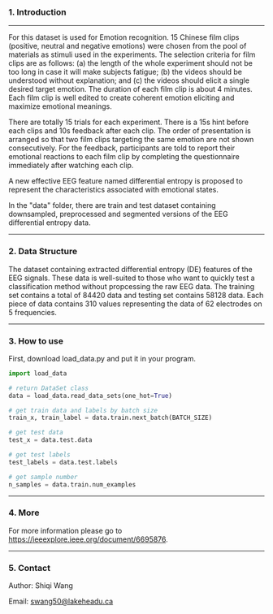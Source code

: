 ### 1. Introduction

------
For this dataset is used for Emotion recognition. 15 Chinese film clips (positive, neutral and negative emotions) were chosen from the pool of materials as stimuli used in the experiments. The selection criteria for film clips are as follows: (a) the length of the whole experiment should not be too long in case it will make subjects fatigue; (b) the videos should be understood without explanation; and (c) the videos should elicit a single desired target emotion. The duration of each film clip is about 4 minutes. Each film clip is well edited to create coherent emotion eliciting and maximize emotional meanings. 

There are totally 15 trials for each experiment. There is a 15s hint before each clips and 10s feedback after each clip. The order of presentation is arranged so that two film clips targeting the same emotion are not shown consecutively. For the feedback, participants are told to report their emotional reactions to each film clip by completing the questionnaire immediately after watching each clip. 

A new effective EEG feature named differential entropy is proposed to represent the characteristics associated with emotional states. 

In the "data" folder, there are train and test dataset containing downsampled, preprocessed and segmented versions of the EEG differential entropy data. 

------

### 2. Data Structure

The dataset containing extracted differential entropy (DE) features of the EEG signals. These data is well-suited to those who want to quickly test a classification method without propcessing the raw EEG data. The training set contains a total of 84420 data and testing set contains 58128 data. Each piece of data contains 310 values representing the data of 62 electrodes on 5 frequencies.

------

### 3. How to use

First, download load_data.py and put it in your program.

```python
import load_data

# return DataSet class
data = load_data.read_data_sets(one_hot=True)

# get train data and labels by batch size
train_x, train_label = data.train.next_batch(BATCH_SIZE)

# get test data
test_x = data.test.data

# get test labels
test_labels = data.test.labels

# get sample number
n_samples = data.train.num_examples
```

------

### 4. More

For more information please go to https://ieeexplore.ieee.org/document/6695876.

------

### 5. Contact

Author: Shiqi Wang

Email: swang50@lakeheadu.ca
